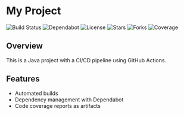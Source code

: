 # My Project

![Build Status](https://github.com/kumarisback/CICD/actions/workflows/gradle.yml/badge.svg)
![Dependabot](https://img.shields.io/badge/Dependabot-enabled-brightgreen)
![License](https://img.shields.io/github/license/kumarisback/CICD)
![Stars](https://img.shields.io/github/stars/kumarisback/CICD)
![Forks](https://img.shields.io/github/forks/kumarisback/CICD)
![Coverage](https://img.shields.io/badge/coverage-XX%25-brightgreen)


## Overview
This is a Java project with a CI/CD pipeline using GitHub Actions.

## Features
- Automated builds
- Dependency management with Dependabot
- Code coverage reports as artifacts

